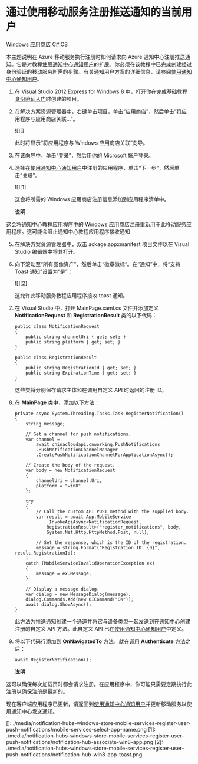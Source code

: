 <properties linkid="notification-hubs-how-to-guides-howto-register-user-with-mobile-service-windowsphonedotnet" urlDisplayName="Notify Windows Store app users by using Mobile Services" pageTitle="Register the current user for push notifications by using a mobile service - Notification Hubs" metaKeywords="Azure registering application, Notification Hubs, Azure push notifications, push notification Windows Store app" description="Learn how to request push notification registration in a Windows Store app with Azure Notification Hubs when registeration is performed by Azure Mobile Services." metaCanonical="" services="mobile-services,notification-hubs" documentationCenter="" title="Register the current user for push notifications by using a mobile service" authors="" solutions="" manager="" editor="" />

# 通过使用移动服务注册推送通知的当前用户

<div class="dev-center-tutorial-selector sublanding">
<a href="/zh-cn/documentation/articles/notification-hubs-windows-store-mobile-services-register-user-push-notifications/" title="Windows 应用商店 C#" class="current">Windows 应用商店 C#</a><a href="/zh-cn/documentation/articles/notification-hubs-ios-mobile-services-register-user-push-notifications/" title="iOS">iOS</a>
</div>

本主题说明在 Azure 移动服务执行注册时如何请求向 Azure 通知中心注册推送通知。它是对教程[使用通知中心通知用户][使用通知中心通知用户]的扩展。你必须在该教程中已完成创建经过身份验证的移动服务所需的步骤。有关通知用户方案的详细信息，请参阅[使用通知中心通知用户][使用通知中心通知用户]。

1.  在 Visual Studio 2012 Express for Windows 8 中，打开你在完成基础教程[身份验证入门][身份验证入门]时创建的项目。

2.  在解决方案资源管理器中，右键单击项目，单击“应用商店”，然后单击“将应用程序与应用商店关联...”。

    ![][]

    此时将显示“将应用程序与 Windows 应用商店关联”向导。

3.  在该向导中，单击“登录”，然后用你的 Microsoft 帐户登录。

4.  选择在[使用通知中心通知用户][使用通知中心通知用户]中注册的应用程序，单击“下一步”，然后单击“关联”。

    ![][1]

    这会将所需的 Windows 应用商店注册信息添加到应用程序清单中。

    <div class="dev-callout"><b>说明</b>
<p>这会将通知中心教程应用程序中的 Windows 应用商店注册重新用于此移动服务应用程序。这可能会阻止通知中心教程应用程序接收通知</p>
</div>

5.  在解决方案资源管理器中，双击 ackage.appxmanifest 项目文件以在 Visual Studio 编辑器中将其打开。

6.  向下滚动至“所有图像资产”，然后单击“徽章徽标”。在“通知”中，将“支持 Toast 通知”设置为“是”：

    ![][2]

    这允许此移动服务教程应用程序接收 toast 通知。

7.  在 Visual Studio 中，打开 MainPage.xaml.cs 文件并添加定义 **NotificationRequest** 和 **RegistrationResult** 类的以下代码：

        public class NotificationRequest
        {
            public string channelUri { get; set; }
            public string platform { get; set; }
        }

        public class RegistrationResult
        {
            public string RegistrationId { get; set; }
            public string ExpirationTime { get; set; }
        }

    这些类将分别保存请求主体和在调用自定义 API 时返回的注册 ID。

8.  在 **MainPage** 类中，添加以下方法：

        private async System.Threading.Tasks.Task RegisterNotification()
        {
            string message;

            // Get a channel for push notifications.
            var channel =
                await chinacloudapi.cnworking.PushNotifications
                .PushNotificationChannelManager
                .CreatePushNotificationChannelForApplicationAsync();

            // Create the body of the request.
            var body = new NotificationRequest 
            {
                channelUri = channel.Uri, 
                platform = "win8" 
            }; 

            try
            {
                // Call the custom API POST method with the supplied body.
                var result = await App.MobileService
                    .InvokeApiAsync<NotificationRequest, 
                    RegistrationResult>("register_notifications", body,
                    System.Net.Http.HttpMethod.Post, null);

                // Set the response, which is the ID of the registration.
                message = string.Format("Registration ID: {0}", result.RegistrationId);
            }
            catch (MobileServiceInvalidOperationException ex)
            {
                message = ex.Message;
            }

            // Display a message dialog.
            var dialog = new MessageDialog(message);
            dialog.Commands.Add(new UICommand("OK"));
            await dialog.ShowAsync();
        }

    此方法为推送通知创建一个通道并将它与设备类型一起发送到在通知中心创建注册的自定义 API 方法。此自定义 API 已在[使用通知中心通知用户][使用通知中心通知用户]中定义。

9.  将以下代码行添加到 **OnNavigatedTo** 方法，就在调用 **Authenticate** 方法之后：

        await RegisterNotification();

    <div class="dev-callout"><b>说明</b>
<p>这可以确保每次加载页时都会请求注册。在应用程序中，你可能只需要定期执行此注册以确保注册是最新的。</p>
</div>

现在客户端应用程序已更新，请返回到[使用通知中心通知用户][使用通知中心通知用户]并更新移动服务以使用通知中心发送通知。

<!-- Anchors. --> 

<!-- URLs. -->

  [Windows 应用商店 C\#]: /zh-cn/documentation/articles/notification-hubs-windows-store-mobile-services-register-user-push-notifications/ "Windows 应用商店 C#"
  [iOS]: /zh-cn/documentation/articles/notification-hubs-ios-mobile-services-register-user-push-notifications/ "iOS"
  [使用通知中心通知用户]: /documentation/articles/mobile-services-dotnet-backend-windows-store-dotnet-push-notifications-app-users/
  [身份验证入门]: /en-us/develop/mobile/tutorials/get-started-with-users-dotnet/

<!-- Images. --> 

  []: ./media/notification-hubs-windows-store-mobile-services-register-user-push-notifications/mobile-services-select-app-name.png
  [1]: ./media/notification-hubs-windows-store-mobile-services-register-user-push-notifications/notification-hub-associate-win8-app.png
  [2]: ./media/notification-hubs-windows-store-mobile-services-register-user-push-notifications/notification-hub-win8-app-toast.png
